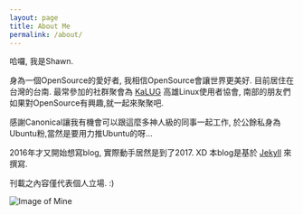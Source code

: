 ```yaml
---
layout: page
title: About Me
permalink: /about/
---
```


哈囉, 我是Shawn.

身為一個OpenSource的愛好者, 我相信OpenSource會讓世界更美好.
目前居住在台灣的台南.
最常參加的社群聚會為 [KaLUG](<http://kalug.linux.org.tw>) 高雄Linux使用者協會,
南部的朋友們如果對OpenSource有興趣,就一起來聚聚吧.

感謝Canonical讓我有機會可以跟這麼多神人級的同事一起工作,
於公餘私身為Ubuntu粉,當然是要用力推Ubuntu的呀...

2016年才又開始想寫blog, 實際動手居然是到了2017. XD
本blog是基於 [Jekyll](<http://jekyllrb.com/>) 來撰寫.

刊載之內容僅代表個人立場. :)

![Image of Mine](../images/shawn.png)
